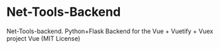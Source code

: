 # Net-Tools-Backend
Net-Tools-backend.  Python+Flask Backend for the Vue + Vuetify + Vuex project  Vue (MIT License)

